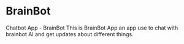 # BrainBot
Chatbot App - BrainBot
This is BrainBot App an app use to chat with brainbot AI and get updates about different things.
